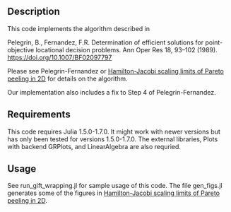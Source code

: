 ## Description

This code implements the algorithm described in

Pelegrin, B., Fernandez, F.R. Determination of efficient solutions for point-objective locational decision problems. Ann Oper Res 18, 93–102 (1989). https://doi.org/10.1007/BF02097797

Please see Pelegrin-Fernandez or [Hamilton-Jacobi scaling limits of Pareto peeling in 2D](https://arxiv.org/abs/2110.06016) for details on the algorithm. 

Our implementation also includes a fix to Step 4 of Pelegrin-Fernandez. 

## Requirements
This code requires Julia 1.5.0-1.7.0. It might work with newer versions but has only been tested for versions 1.5.0-1.7.0. The external libraries, Plots with backend GRPlots, and LinearAlgebra are also requried. 

## Usage 
See run_gift_wrapping.jl for sample usage of this code. The file gen_figs.jl generates some of the figures in [Hamilton-Jacobi scaling limits of Pareto peeling in 2D](https://arxiv.org/abs/2110.06016).
